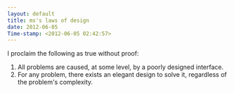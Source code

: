 ```yaml
---
layout: default
title: ms's laws of design
date: 2012-06-05
Time-stamp: <2012-06-05 02:42:57>
---
```


I proclaim the following as true without proof:

1. All problems are caused, at some level, by a poorly designed interface.
2. For any problem, there exists an elegant design to solve it, regardless of
   the problem's complexity.
